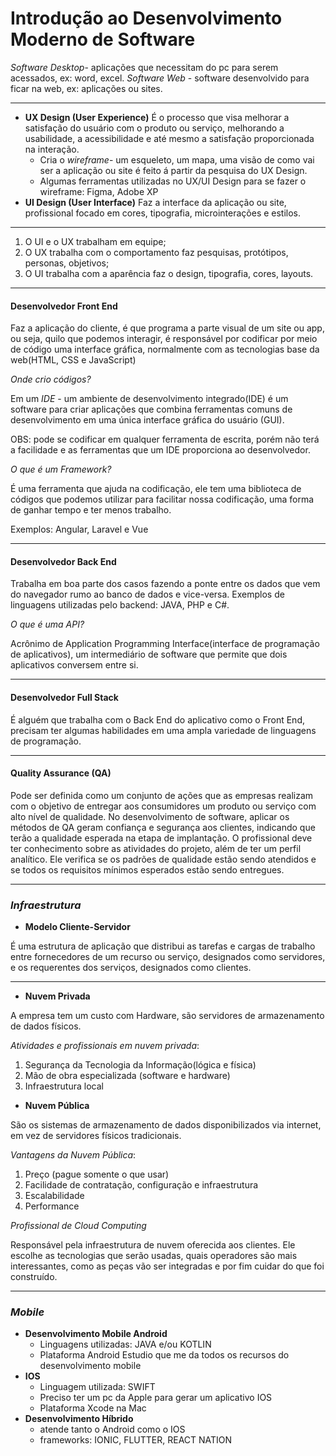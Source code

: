# Introdução ao Desenvolvimento Moderno de Software



*Software Desktop*- aplicações que necessitam do pc para serem acessados, ex: word, excel.
*Software Web* - software desenvolvido para ficar na web, ex: aplicações ou sites.

----------------------------

+ **UX Design (User Experience)**
  É o processo que visa melhorar a satisfação do usuário com o produto ou serviço, melhorando a usabilidade, a acessibilidade e até mesmo a satisfação proporcionada na interação.
  * Cria o *wireframe*- um esqueleto, um mapa, uma visão de como vai ser a aplicação ou site é feito á partir da pesquisa do UX Design. 
  * Algumas ferramentas utilizadas no UX/UI Design para se fazer o wireframe: Figma, Adobe XP
+ **UI Design (User Interface)**
  Faz a interface da aplicação ou site, profissional focado em cores, tipografia, microinterações e estilos.

------------------------------------------------------------

1. O UI e o UX trabalham em equipe;
2. O UX trabalha com o comportamento  faz pesquisas, protótipos, personas, objetivos;
3. O UI trabalha com a aparência faz o design, tipografia, cores, layouts.

-----------------------------

#### Desenvolvedor Front End

Faz a aplicação do cliente, é que programa a parte visual de um site ou app, ou seja, quilo que podemos interagir, é responsável por codificar por meio de código uma interface gráfica, normalmente com as tecnologias base da web(HTML, CSS e JavaScript)

*Onde crio códigos?*

Em um *IDE* - um ambiente de desenvolvimento integrado(IDE) é um software para criar aplicações que combina ferramentas comuns de desenvolvimento em uma única interface gráfica do usuário (GUI).

OBS: pode se codificar em qualquer ferramenta de escrita, porém não terá a facilidade e as ferramentas que um IDE proporciona ao desenvolvedor.

*O que é um Framework?*

É uma ferramenta que ajuda na codificação, ele tem uma biblioteca de códigos que podemos utilizar para facilitar nossa codificação, uma forma de ganhar tempo e ter menos trabalho.

Exemplos: Angular, Laravel e Vue

-------------------------------------------------------------------------------

#### Desenvolvedor Back End

Trabalha em boa parte dos casos fazendo a ponte entre os dados que vem do navegador rumo ao banco de dados e vice-versa. Exemplos de linguagens utilizadas pelo backend: JAVA, PHP e C#.

*O que é uma API?*

Acrônimo de Application Programming Interface(interface de programação de aplicativos), um intermediário de software que permite que dois aplicativos conversem entre si.

-----------------------

#### Desenvolvedor Full Stack

É alguém que trabalha com o Back End do aplicativo como o Front End, precisam ter algumas habilidades em uma ampla variedade de linguagens de programação.

---------------------------------------------------------

#### Quality Assurance (QA)

Pode ser definida como um conjunto de ações que as empresas realizam com o objetivo de entregar aos consumidores um produto ou serviço com alto nível de qualidade. No desenvolvimento de software, aplicar os métodos de QA geram confiança e segurança aos clientes, indicando que terão a qualidade esperada na etapa de implantação.
O profissional deve ter conhecimento sobre as atividades do projeto, além de ter um perfil analítico. Ele verifica se os padrões de qualidade estão sendo atendidos e se todos os requisitos mínimos esperados estão sendo entregues.

-----------

### *Infraestrutura*

+ **Modelo Cliente-Servidor**

É uma estrutura de aplicação que distribui as tarefas e cargas de trabalho entre fornecedores de um recurso ou serviço, designados como servidores, e os requerentes dos serviços, designados como clientes.

-------------------------

+ **Nuvem Privada**

A empresa tem um custo com Hardware, são servidores de armazenamento de dados físicos.

*Atividades e profissionais em nuvem privada*:

1. Segurança da Tecnologia da Informação(lógica e física)
2. Mão de obra especializada (software e hardware)
3. Infraestrutura local

+ **Nuvem Pública**

São os sistemas de armazenamento de dados disponibilizados via internet, em vez de servidores físicos tradicionais. 

*Vantagens da Nuvem Pública*:

1. Preço (pague somente o que usar)
2. Facilidade de contratação, configuração e infraestrutura
3. Escalabilidade
4. Performance

*Profissional de Cloud Computing*

Responsável pela infraestrutura de nuvem oferecida aos clientes. Ele escolhe as tecnologias que serão usadas, quais operadores são mais interessantes, como as peças vão ser integradas e por fim cuidar do que foi construído.

------------------------------

### *Mobile*

+ **Desenvolvimento Mobile Android**
  + Linguagens utilizadas: JAVA e/ou KOTLIN
  + Plataforma Android Estudio que me da todos os recursos do desenvolvimento mobile
+ **IOS**
  + Linguagem utilizada: SWIFT
  + Preciso ter um pc da Apple para gerar um aplicativo IOS
  + Plataforma Xcode na Mac
+ **Desenvolvimento Híbrido**
  + atende tanto o Android como o IOS
  + frameworks: IONIC, FLUTTER, REACT NATION














